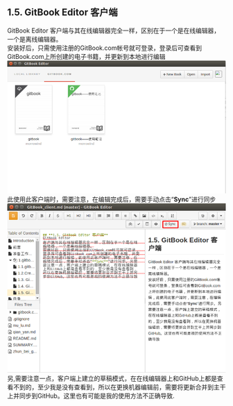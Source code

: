 ## **1.5. GitBook Editor 客户端**
GitBook Editor 客户端与其在线编辑器完全一样，区别在于一个是在线编辑器，一个是离线编辑器。  
安装好后，只需使用注册的GitBook.com帐号就可登录，登录后可查看到GitBook.com上所创建的电子书籍，并更新到本地进行编辑  
![client_gitbook](1-20.png)
此使用此客户端时，需要注意，在编辑完成后，需要手动点击“**Sync**”进行同步  
![client_editor](1-21.png)
另,需要注意一点，客户端上建立的草稿模式，在在线编辑器上和GitHub上都是查看不到的，至少我是没有查看到，所以在更换机器编辑前，需要将更新合并到主干上并同步到GitHub。这里也有可能是我的使用方法不正确导致.
